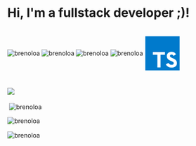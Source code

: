 <h1>Hi, I'm a fullstack developer ;)!</h1>
<div style="display: inline_block"><br>
  <img align="center" alt="brenoloa" height="80" width="80" src="https://cdn.iconscout.com/icon/free/png-256/free-java-logo-icon-download-in-svg-png-gif-file-formats--wordmark-programming-language-pack-logos-icons-1174953.png?f=webp&w=256">
  <img align="center" alt="brenoloa" height="80" width="80" src=https://icones.pro/wp-content/uploads/2022/07/icone-angulaire-bleu.png">
   <img align="center" alt="brenoloa" height="80" width="80" src="https://www.alura.com.br/assets/api/cursos/512/spring-boot-aplique-boas-praticas-proteja-api-rest.png">
  
   <img align="center" alt="brenoloa" height="80" width="80" src="https://static-00.iconduck.com/assets.00/database-postgres-icon-1845x2048-smttmjhf.png">
  <img align="center" alt="brenoloa" height="80" width="80" src="https://raw.githubusercontent.com/devicons/devicon/master/icons/typescript/typescript-plain.svg">
  
  
  <img align="right" alt="" height="10" style="border-radius:50px;" src="">
</div>
          
#

<div> 
<a href="https://www.linkedin.com/in/brenoloa" target="_blank"><img src="https://img.shields.io/badge/-LinkedIn-%230077B5?style=for-the-badge&logo=linkedin&logoColor=white" target="_blank"></a> 

<p>&nbsp;<img align="center" src="https://github-readme-stats.vercel.app/api?username=brenoloa&show_icons=true&theme=dark&locale=en" alt="brenoloa" /></p>

<p><img align="center" src="https://github-readme-stats.vercel.app/api/top-langs?username=brenoloa&show_icons=true&theme=dark&hide_border=true&locale=en&layout=compact" alt="brenoloa" /></p>

<p><img align="center" src="https://github-readme-streak-stats.herokuapp.com/?user=brenoloa&theme=dark" alt="brenoloa" /></p>
  
  
</div>
